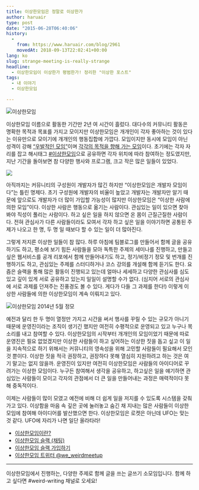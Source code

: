 ```yaml
---
title: 이상한모임은 정말로 이상한가
author: haruair
type: post
date: "2015-06-28T06:40:06"
history:
  - 
    from: https://www.haruair.com/blog/2961
    movedAt: 2018-09-13T22:02:41+00:00
lang: ko
slug: strange-meeting-is-really-strange
headline:
  - 이상한모임이 이상한가 평범한가! 정리한 "이상한 포스트"
tags:
  - 내 이야기
  - 이상한모임

---
```

<img class="aligncenter size-full wp-image-8361" src="https://we.weirdmeetup.com/wp-content/uploads/2013/12/Untitled-11.png?w=500" alt="이상한모임" />

이상한모임 이름으로 활동한 기간만 2년 여 시간이 흘렀다. 대다수의 커뮤니티 활동은 명확한 목적과 목표를 가지고 모이지만 이상한모임은 개개인이 각자 좋아하는 것이 있다는 이유만으로 모이기에 개개인의 행동집합에 가깝다. 모임이지만 동시에 모임이 아닌 성격이 강해 [&#8220;우발적인 모임&#8221;][1]이며 [각각의 목적을 향해 가는 모임][2]이다. 초기에는 각자 자리를 잡고 해시태그 [#이상한모임][3]으로 공유하면 각자 위치에 따라 참여하는 정도였지만, 지난 기간을 돌아보면 참 다양한 행사와 프로그램, 크고 작은 많은 일들이 있었다.

<img src="https://pbs.twimg.com/media/Bksxg7TCIAAyV1E.png?w=660&#038;ssl=1" class="aligncenter" data-recalc-dims="1" />

아직까지는 커뮤니티의 구성원이 개발자가 많긴 하지만 &#8220;이상한모임은 개발자 모임이다&#8221;는 틀린 명제다. 초기 구성원에 개발자의 비율이 높았고 개발자는 개발자만 알기 때문에 앞으로도 개발자가 더 많이 가입할 가능성이 많지만 이상한모임은 &#8220;이상한 사람에 의한 모임&#8221;이다. 이상한 사람은 행동으로 옮기는 사람이다. 관심있는 일이 있으면 찾아봐야 직성이 풀리는 사람이다. 하고 싶은 일을 하지 않으면 온 몸이 근질근질한 사람이다. 전혀 관심사가 다른 사람들이라도 모여서 각자 하고 싶은 일을 이야기하면 공통된 주제가 나오고 한 명, 두 명 일 때보다 할 수 있는 일이 더 많아진다.

그렇게 저지른 이상한 일들이 참 많다. 하루 아침에 팀블로그를 만들어서 함께 글을 공유하기도 하고, 평소에 보기 힘든 사람들을 모아 독특한 주제의 세미나를 진행하고, 만들고 싶은 웹서비스를 공개 리포에서 함께 만들어내기도 하고, 정기/비정기 정모 및 번개를 진행하기도 하고, 관심있는 주제를 스터디하거나 코스 강의를 개설해 함께 듣기도 한다. 요즘은 슬랙을 통해 많은 활동이 진행되고 있는데 얼마나 세세하고 다양한 관심사를 심도있고 깊이 있게 서로 공유하고 있는지 일일이 설명할 수가 없다. (심지어 서로의 관심사에 서로 과제를 던져주는 진풍경도 볼 수 있다. 게다가 다들 그 과제를 한다!) 이렇게 이상한 사람들에 의한 이상한모임이 계속 이뤄지고 있다.

<img class="aligncenter" src="https://www.kbrockstar.com/wp-content/uploads/2015/02/%EC%9D%B4%EC%83%81%ED%95%9C-%EB%AA%A8%EC%9E%84-%EB%AF%B8%ED%8C%85-600x315.jpg?resize=600%2C315" alt="이상한모임 2014년 5월 정모" data-recalc-dims="1" />

예전과 달리 한 두 명이 열정만 가지고 시간을 써서 행사를 꾸릴 수 있는 규모가 아니기 때문에 운영진이라는 조직이 생기긴 했지만 여전히 수평적으로 운영되고 있고 누구나 목소리를 내고 참여할 수 있다. 이상한모임의 시작부터 개개인의 모임이었기 때문에 따로 운영진은 필요 없었겠지만 이상한 사람들이 하고 싶어하는 이상한 짓을 돕고 싶고 이 일을 지속적으로 하기 위해서는 커뮤니티의 영속성을 위해 고민할 사람들이 필요해서 모인 것 뿐이다. 이상한 짓을 적극 권장하고, 권장하다 못해 열심히 지원하려고 하는 것은 여기 말고는 없지 않을까. 운영진이 있지만 여전히 이상한모임은 사람들의 아이디어로 꾸려가는 이상한 모임이다. 누구든 참여해서 생각을 공유하고, 하고싶은 일을 얘기하면 관심있는 사람들이 모이고 각자의 관점에서 더 큰 일을 만들어내는 과정은 매력적이다 못해 중독적이다.

이제는 사람들이 많이 모였고 예전에 비해 더 쉽게 일을 저지를 수 있도록 시스템을 갖춰가고 있다. 이상함을 마음 속 깊은 곳에 눌러놓고 숨긴 채 지내는 많은 사람들이 이상한모임에 참여해 아이디어를 발산했으면 한다. 이상한모임은 로켓은 아닌데 UFO는 맞는 것 같다. UFO에 자리가 나면 일단 올라타라!

  * [이상한모임이란?][4]
  * [이상한모임 슬랙 (채팅)][5]
  * [이상한모임 슬랙 가입하기][6]
  * [이상한모임 트위터 @we_weirdmeetup][7]

* * *

이상한모임에서 진행하는, 다양한 주제로 함께 글을 쓰는 글쓰기 소모임입니다. 함께 하고 싶다면 #weird-writing 채널로 오세요!

 [1]: http://minieetea.com/2015/06/archives/3219
 [2]: http://weirdmeetup.com/
 [3]: https://twitter.com/search?q=#이상한모임
 [4]: http://blog.weirdx.io/about
 [5]: http://slack.weirdx.io
 [6]: http://weirdmeetup.herokuapp.com/
 [7]: http://www.twitter.com/we_weirdmeetup